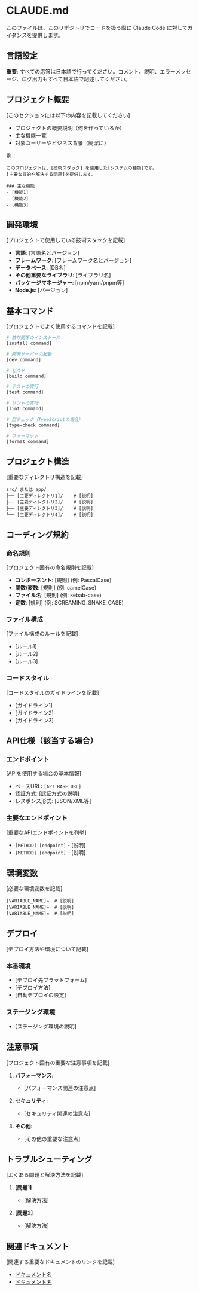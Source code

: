 # CLAUDE.md

このファイルは、このリポジトリでコードを扱う際に Claude Code に対してガイダンスを提供します。

## 言語設定
**重要**: すべての応答は日本語で行ってください。コメント、説明、エラーメッセージ、ログ出力もすべて日本語で記述してください。

## プロジェクト概要

[このセクションには以下の内容を記載してください]
- プロジェクトの概要説明（何を作っているか）
- 主な機能一覧
- 対象ユーザーやビジネス背景（簡潔に）

例：
```
このプロジェクトは、[技術スタック] を使用した[システムの種類]です。
[主要な目的や解決する問題]を提供します。

### 主な機能
- [機能1]
- [機能2]  
- [機能3]
```

## 開発環境

[プロジェクトで使用している技術スタックを記載]
- **言語**: [言語名とバージョン]
- **フレームワーク**: [フレームワーク名とバージョン]
- **データベース**: [DB名]
- **その他重要なライブラリ**: [ライブラリ名]
- **パッケージマネージャー**: [npm/yarn/pnpm等]
- **Node.js**: [バージョン]

## 基本コマンド

[プロジェクトでよく使用するコマンドを記載]
```bash
# 依存関係のインストール
[install command]

# 開発サーバーの起動
[dev command]

# ビルド
[build command]

# テストの実行
[test command]

# リントの実行
[lint command]

# 型チェック（TypeScriptの場合）
[type-check command]

# フォーマット
[format command]
```

## プロジェクト構造

[重要なディレクトリ構造を記載]
```
src/ または app/
├── [主要ディレクトリ1]/    # [説明]
├── [主要ディレクトリ2]/    # [説明]
├── [主要ディレクトリ3]/    # [説明]
└── [主要ディレクトリ4]/    # [説明]
```

## コーディング規約

### 命名規則
[プロジェクト固有の命名規則を記載]
- **コンポーネント**: [規則] (例: PascalCase)
- **関数/変数**: [規則] (例: camelCase)
- **ファイル名**: [規則] (例: kebab-case)
- **定数**: [規則] (例: SCREAMING_SNAKE_CASE)

### ファイル構成
[ファイル構成のルールを記載]
- [ルール1]
- [ルール2]
- [ルール3]

### コードスタイル
[コードスタイルのガイドラインを記載]
- [ガイドライン1]
- [ガイドライン2]
- [ガイドライン3]

## API仕様（該当する場合）

### エンドポイント
[APIを使用する場合の基本情報]
- ベースURL: `[API_BASE_URL]`
- 認証方式: [認証方式の説明]
- レスポンス形式: [JSON/XML等]

### 主要なエンドポイント
[重要なAPIエンドポイントを列挙]
- `[METHOD] [endpoint]` - [説明]
- `[METHOD] [endpoint]` - [説明]

## 環境変数

[必要な環境変数を記載]
```
[VARIABLE_NAME]=  # [説明]
[VARIABLE_NAME]=  # [説明]
[VARIABLE_NAME]=  # [説明]
```

## デプロイ

[デプロイ方法や環境について記載]
### 本番環境
- [デプロイ先プラットフォーム]
- [デプロイ方法]
- [自動デプロイの設定]

### ステージング環境
- [ステージング環境の説明]

## 注意事項

[プロジェクト固有の重要な注意事項を記載]
1. **パフォーマンス**: 
   - [パフォーマンス関連の注意点]

2. **セキュリティ**:
   - [セキュリティ関連の注意点]

3. **その他**:
   - [その他の重要な注意点]

## トラブルシューティング

[よくある問題と解決方法を記載]
1. **[問題1]**
   - [解決方法]

2. **[問題2]**
   - [解決方法]

## 関連ドキュメント

[関連する重要なドキュメントのリンクを記載]
- [ドキュメント名](./path/to/document)
- [ドキュメント名](./path/to/document)